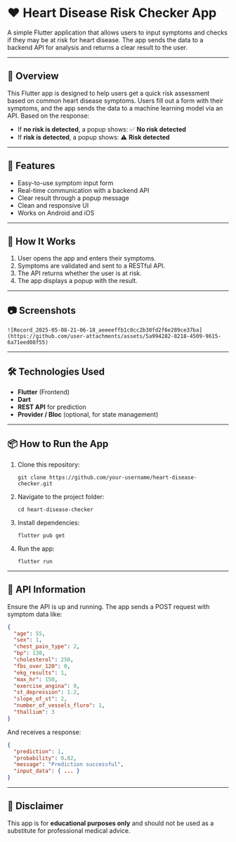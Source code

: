 # ❤️ Heart Disease Risk Checker App

A simple Flutter application that allows users to input symptoms and checks if they may be at risk for heart disease. The app sends the data to a backend API for analysis and returns a clear result to the user.

---

## 🏥 Overview

This Flutter app is designed to help users get a quick risk assessment based on common heart disease symptoms. Users fill out a form with their symptoms, and the app sends the data to a machine learning model via an API. Based on the response:

- If **no risk is detected**, a popup shows: ✅ **No risk detected**
- If **risk is detected**, a popup shows: ⚠️ **Risk detected**

---

## 🚀 Features

- Easy-to-use symptom input form  
- Real-time communication with a backend API  
- Clear result through a popup message  
- Clean and responsive UI  
- Works on Android and iOS

---

## 🔧 How It Works

1. User opens the app and enters their symptoms.  
2. Symptoms are validated and sent to a RESTful API.  
3. The API returns whether the user is at risk.  
4. The app displays a popup with the result.

---

## 📷 Screenshots

```
![Record_2025-05-08-21-06-18_aeeeeffb1c0cc2b30fd2f6e289ce37ba](https://github.com/user-attachments/assets/5a994282-8218-4509-9615-6a71eed08f55)
```

---

## 🛠️ Technologies Used

- **Flutter** (Frontend)  
- **Dart**  
- **REST API** for prediction  
- **Provider / Bloc** (optional, for state management)

---

## 📦 How to Run the App

1. Clone this repository:
   ```
   git clone https://github.com/your-username/heart-disease-checker.git
   ```
2. Navigate to the project folder:
   ```
   cd heart-disease-checker
   ```
3. Install dependencies:
   ```
   flutter pub get
   ```
4. Run the app:
   ```
   flutter run
   ```

---

## 📡 API Information

Ensure the API is up and running. The app sends a POST request with symptom data like:

```json
{
  "age": 55,
  "sex": 1,
  "chest_pain_type": 2,
  "bp": 130,
  "cholesterol": 250,
  "fbs_over_120": 0,
  "ekg_results": 1,
  "max_hr": 150,
  "exercise_angina": 0,
  "st_depression": 1.2,
  "slope_of_st": 2,
  "number_of_vessels_fluro": 1,
  "thallium": 3
}
```

And receives a response:

```json
{
  "prediction": 1,
  "probability": 0.82,
  "message": "Prediction successful",
  "input_data": { ... }
}
```

---

## 🧠 Disclaimer

This app is for **educational purposes only** and should not be used as a substitute for professional medical advice.
